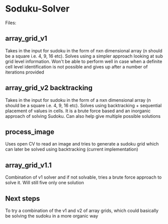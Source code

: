 # Soduku-Solver
Files:
## array_grid_v1 
Takes in the input for sudoku in the form of nxn dimensional array (n should be a square i.e. 4, 9, 16 etc). Solves using a simpler approach looking at sub grid level information. Won't be able to perform well in case when a definite cell level identification is not possible and gives up after a number of iterations provided

## array_grid_v2 backtracking
Takes in the input for sudoku in the form of a nxn dimensional array (n should be a square i.e. 4, 9, 16 etc). Solves using backtracking + sequential placement of values in cells. It is a brute force based and an inorganic approach of solving Sudoku. Can also help give multiple possible solutions

## process_image
Uses open CV to read an image and tries to generate a sudoku grid which can later be solved using backtracking (current implementation)

## array_grid_v1.1
Combination of v1 solver and if not solvable, tries a brute force approach to solve it. Will still five only one solution

## Next steps
To try a combination of the v1 and v2 of array grids, which could basically be solving the sudoku in a more organic way